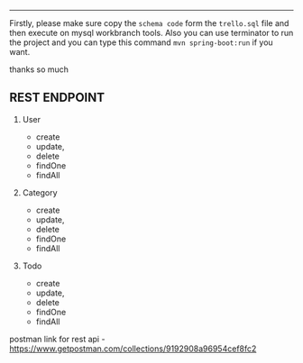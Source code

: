 
----------
Firstly, please make sure copy the `schema code` form the `trello.sql` file and then execute on mysql workbranch tools. 
Also you can use terminator to run the project and you can type this command `mvn spring-boot:run` if you want.

thanks so much


REST ENDPOINT
-------------------
1) User 

	- create 
	- update, 
	- delete 
	- findOne 
	- findAll
	
2) Category 

	- create 
	- update, 
	- delete 
	- findOne 
	- findAll
	
3) Todo 

	- create 
	- update, 
	- delete 
	- findOne 
	- findAll
	
	
postman link for rest api - https://www.getpostman.com/collections/9192908a96954cef8fc2
	